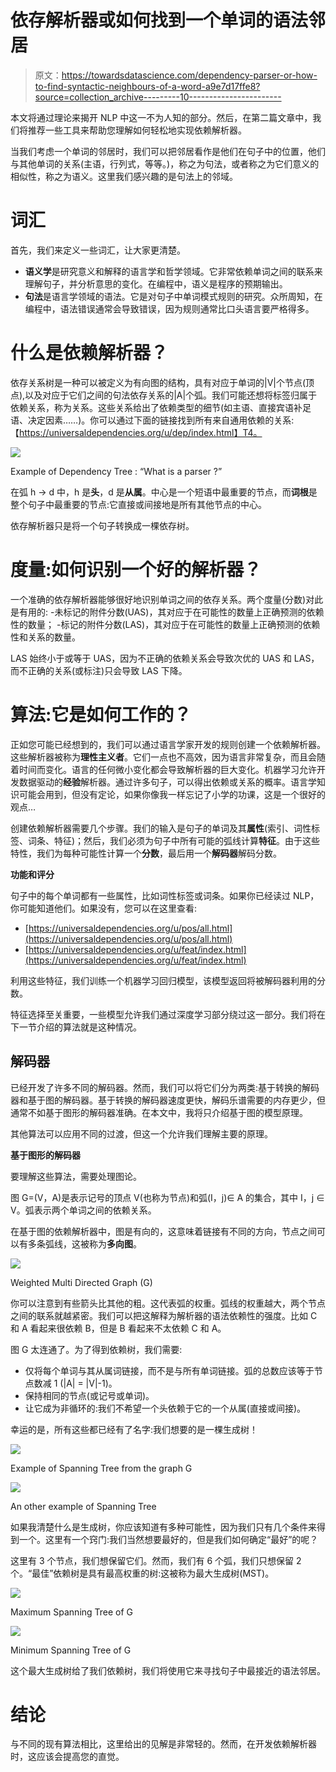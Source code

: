 # 依存解析器或如何找到一个单词的语法邻居

> 原文：<https://towardsdatascience.com/dependency-parser-or-how-to-find-syntactic-neighbours-of-a-word-a9e7d17ffe8?source=collection_archive---------10----------------------->

本文将通过理论来揭开 NLP 中这一不为人知的部分。然后，在第二篇文章中，我们将推荐一些工具来帮助您理解如何轻松地实现依赖解析器。

当我们考虑一个单词的邻居时，我们可以把邻居看作是他们在句子中的位置，他们与其他单词的关系(主语，行列式，等等。)，称之为句法，或者称之为它们意义的相似性，称之为语义。这里我们感兴趣的是句法上的邻域。

# 词汇

首先，我们来定义一些词汇，让大家更清楚。

*   **语义学**是研究意义和解释的语言学和哲学领域。它非常依赖单词之间的联系来理解句子，并分析意思的变化。在编程中，语义是程序的预期输出。
*   **句法**是语言学领域的语法。它是对句子中单词模式规则的研究。众所周知，在编程中，语法错误通常会导致错误，因为规则通常比口头语言要严格得多。

# 什么是依赖解析器？

依存关系树是一种可以被定义为有向图的结构，具有对应于单词的|V|个节点(顶点),以及对应于它们之间的句法依存关系的|A|个弧。我们可能还想将标签归属于依赖关系，称为关系。这些关系给出了依赖类型的细节(如主语、直接宾语补足语、决定因素……)。你可以通过下面的链接找到所有来自通用依赖的关系:【https://universaldependencies.org/u/dep/index.html】T4。

![](img/b42b903ecb50ff71d2211ce20c335b55.png)

Example of Dependency Tree : “What is a parser ?”

在弧 h → d 中，h 是**头**，d 是**从属**。中心是一个短语中最重要的节点，而**词根**是整个句子中最重要的节点:它直接或间接地是所有其他节点的中心。

依存解析器只是将一个句子转换成一棵依存树。

# 度量:如何识别一个好的解析器？

一个准确的依存解析器能够很好地识别单词之间的依存关系。两个度量(分数)对此是有用的:
-未标记的附件分数(UAS)，其对应于在可能性的数量上正确预测的依赖性的数量；
-标记的附件分数(LAS)，其对应于在可能性的数量上正确预测的依赖性和关系的数量。

LAS 始终小于或等于 UAS，因为不正确的依赖关系会导致次优的 UAS 和 LAS，而不正确的关系(或标注)只会导致 LAS 下降。

# 算法:它是如何工作的？

正如您可能已经想到的，我们可以通过语言学家开发的规则创建一个依赖解析器。这些解析器被称为**理性主义者**。它们一点也不高效，因为语言非常复杂，而且会随着时间而变化。语言的任何微小变化都会导致解析器的巨大变化。机器学习允许开发数据驱动的**经验**解析器。通过许多句子，可以得出依赖或关系的概率。语言学知识可能会用到，但没有定论，如果你像我一样忘记了小学的功课，这是一个很好的观点…

创建依赖解析器需要几个步骤。我们的输入是句子的单词及其**属性**(索引、词性标签、词条、特征)；然后，我们必须为句子中所有可能的弧线计算**特征**。由于这些特性，我们为每种可能性计算一个**分数**，最后用一个**解码器**解码分数。

**功能和评分**

句子中的每个单词都有一些属性，比如词性标签或词条。如果你已经读过 NLP，你可能知道他们。如果没有，您可以在这里查看:

*   [https://universaldependencies.org/u/pos/all.html](https://universaldependencies.org/u/pos/all.html)
*   [https://universaldependencies.org/u/feat/index.html](https://universaldependencies.org/u/feat/index.html)

利用这些特征，我们训练一个机器学习回归模型，该模型返回将被解码器利用的分数。

特征选择至关重要，一些模型允许我们通过深度学习部分绕过这一部分。我们将在下一节介绍的算法就是这种情况。

## 解码器

已经开发了许多不同的解码器。然而，我们可以将它们分为两类:基于转换的解码器和基于图的解码器。基于转换的解码器速度更快，解码乐谱需要的内存更少，但通常不如基于图形的解码器准确。在本文中，我将只介绍基于图的模型原理。

其他算法可以应用不同的过渡，但这一个允许我们理解主要的原理。

**基于图形的解码器**

要理解这些算法，需要处理图论。

图 G=(V，A)是表示记号的顶点 V(也称为节点)和弧(I，j)∈ A 的集合，其中 I，j ∈ V。弧表示两个单词之间的依赖关系。

在基于图的依赖解析器中，图是有向的，这意味着链接有不同的方向，节点之间可以有多条弧线，这被称为**多向图**。

![](img/c4f9aace0ac4448f6111c07cc4f7846f.png)

Weighted Multi Directed Graph (G)

你可以注意到有些箭头比其他的粗。这代表弧的权重。弧线的权重越大，两个节点之间的联系就越紧密。我们可以把这解释为解析器的语法依赖性的强度。比如 C 和 A 看起来很依赖 B，但是 B 看起来不太依赖 C 和 A。

图 G 太连通了。为了得到依赖树，我们需要:

*   仅将每个单词与其从属词链接，而不是与所有单词链接。弧的总数应该等于节点数减 1 (|A| = |V|-1)。
*   保持相同的节点(或记号或单词)。
*   让它成为非循环的:我们不希望一个头依赖于它的一个从属(直接或间接)。

幸运的是，所有这些都已经有了名字:我们想要的是一棵生成树！

![](img/98e9194db8a2ff5b2096a1b1383eb443.png)

Example of Spanning Tree from the graph G

![](img/92a0d1042c6eedcee24c718b1030e9a2.png)

An other example of Spanning Tree

如果我清楚什么是生成树，你应该知道有多种可能性，因为我们只有几个条件来得到一个。这里有一个窍门:我们当然想要最好的，但是我们如何确定“最好”的呢？

这里有 3 个节点，我们想保留它们。然而，我们有 6 个弧，我们只想保留 2 个。“最佳”依赖树是具有最高权重的树:这被称为最大生成树(MST)。

![](img/121118c1aba14aa9ad1f7b92a011491c.png)

Maximum Spanning Tree of G

![](img/cb5067af18514799c2390c3b1855a438.png)

Minimum Spanning Tree of G

这个最大生成树给了我们依赖树，我们将使用它来寻找句子中最接近的语法邻居。

# 结论

与不同的现有算法相比，这里给出的见解是非常轻的。然而，在开发依赖解析器时，这应该会提高您的直觉。